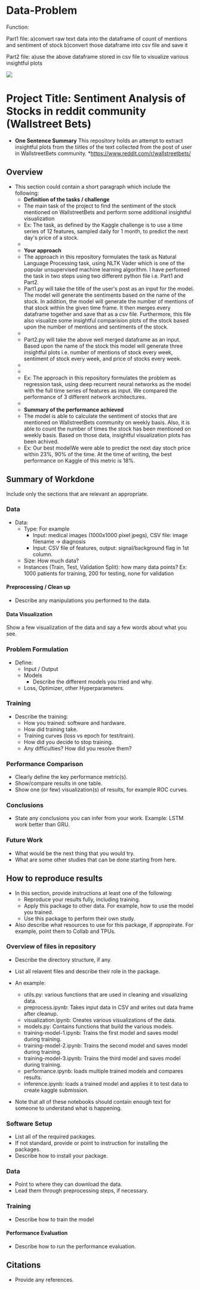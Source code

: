 # Data-Problem

Function:

Part1 file: a)convert raw text data into the dataframe of count of mentions and sentiment of stock
            b)convert those dataframe into csv file and save it

Part2 file: a)use the above dataframe stored in csv file to visualize various insightful plots

![](https://raw.githubusercontent.com/UTA-DataScience/ProjectTempate/main/UTA-DataScience-Logo.png.png)

# Project Title: Sentiment Analysis of Stocks in reddit community (Wallstreet Bets)

* **One Sentence Summary** This repository holds an attempt to extract insightful plots from the tiitles of the text collected from the post of user in WallstreetBets community.
*https://www.reddit.com/r/wallstreetbets/ 

## Overview

* This section could contain a short paragraph which include the following:
  * **Definition of the tasks / challenge** 
  * The main task of the project to find the sentiment of the stock mentioned on WallstreetBets and perform some additional  insightful visualization
  * Ex: The task, as defined by the Kaggle challenge is to use a time series of 12 features, sampled daily for 1 month, to predict the next day's price of a stock.
  * 
  * **Your approach**
  * The approach in this repository formulates the task as Natural Language Processing task, using NLTK Vader which is one of the popular unsupervised machine learning algorithm. I have perfomed the task in two steps using two different python file i.e. Part1 and Part2. 
  * Part1.py will take the title of the user's post as an input for the model. The model will generate the sentiments based on the name of the stock. In addition, the model will generate the number of mentions of that stock within the given time frame. It then merges every dataframe together and save that as a csv file. Furthermore, this file also visualize some insightful comparision plots of the stock based upon the number of mentions and sentiments of the stock. 
  * 
  * Part2.py will take the above well merged dataframe as an input. Based upon the name of the stock this model will generate three insightful plots i.e. number of mentions of stock every week, sentiment of stock every week, and price of stocks every week. 
  * 
  *   
  * Ex: The approach in this repository formulates the problem as regression task, using deep recurrent neural networks as the model with the full time series of features as input. We compared the performance of 3 different network architectures.
  * 
  * **Summary of the performance achieved**
  * The model is able to calculate the sentiment of stocks that are mentioned on WallstreetBets community on weekly basis. Also, it is able to count the number of times the stock has been mentioned on weekly basis. Based on those data, insightful visualization plots has been achived. 
  *  Ex: Our best modelWe were able to predict the next day stoch price within 23%, 90% of the time. At the time of writing, the best performance on Kaggle of this metric is 18%.

## Summary of Workdone

Include only the sections that are relevant an appropriate.

### Data

* Data:
  * Type: For example
    * Input: medical images (1000x1000 pixel jpegs), CSV file: image filename -> diagnosis
    * Input: CSV file of features, output: signal/background flag in 1st column.
  * Size: How much data?
  * Instances (Train, Test, Validation Split): how many data points? Ex: 1000 patients for training, 200 for testing, none for validation

#### Preprocessing / Clean up

* Describe any manipulations you performed to the data.

#### Data Visualization

Show a few visualization of the data and say a few words about what you see.

### Problem Formulation

* Define:
  * Input / Output
  * Models
    * Describe the different models you tried and why.
  * Loss, Optimizer, other Hyperparameters.

### Training

* Describe the training:
  * How you trained: software and hardware.
  * How did training take.
  * Training curves (loss vs epoch for test/train).
  * How did you decide to stop training.
  * Any difficulties? How did you resolve them?

### Performance Comparison

* Clearly define the key performance metric(s).
* Show/compare results in one table.
* Show one (or few) visualization(s) of results, for example ROC curves.

### Conclusions

* State any conclusions you can infer from your work. Example: LSTM work better than GRU.

### Future Work

* What would be the next thing that you would try.
* What are some other studies that can be done starting from here.

## How to reproduce results

* In this section, provide instructions at least one of the following:
   * Reproduce your results fully, including training.
   * Apply this package to other data. For example, how to use the model you trained.
   * Use this package to perform their own study.
* Also describe what resources to use for this package, if appropirate. For example, point them to Collab and TPUs.

### Overview of files in repository

* Describe the directory structure, if any.
* List all relavent files and describe their role in the package.
* An example:
  * utils.py: various functions that are used in cleaning and visualizing data.
  * preprocess.ipynb: Takes input data in CSV and writes out data frame after cleanup.
  * visualization.ipynb: Creates various visualizations of the data.
  * models.py: Contains functions that build the various models.
  * training-model-1.ipynb: Trains the first model and saves model during training.
  * training-model-2.ipynb: Trains the second model and saves model during training.
  * training-model-3.ipynb: Trains the third model and saves model during training.
  * performance.ipynb: loads multiple trained models and compares results.
  * inference.ipynb: loads a trained model and applies it to test data to create kaggle submission.

* Note that all of these notebooks should contain enough text for someone to understand what is happening.

### Software Setup
* List all of the required packages.
* If not standard, provide or point to instruction for installing the packages.
* Describe how to install your package.

### Data

* Point to where they can download the data.
* Lead them through preprocessing steps, if necessary.

### Training

* Describe how to train the model

#### Performance Evaluation

* Describe how to run the performance evaluation.


## Citations

* Provide any references.






